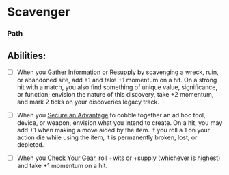 # Scavenger
### Path


## Abilities:
- [ ] When you [Gather Information](Moves/adventure/gather_information) or [Resupply](Moves/recover/resupply) by scavenging a wreck, ruin, or abandoned site, add +1 and take +1 momentum on a hit. On a strong hit with a match, you also find something of unique value, significance, or function; envision the nature of this discovery, take +2 momentum, and mark 2 ticks on your discoveries legacy track.

- [ ] When you [Secure an Advantage](Moves/adventure/secure_an_advantage) to cobble together an ad hoc tool, device, or weapon, envision what you intend to create. On a hit, you may add +1 when making a move aided by the item. If you roll a 1 on your action die while using the item, it is permanently broken, lost, or depleted.

- [ ] When you [Check Your Gear](Moves/adventure/check_your_gear), roll +wits or +supply (whichever is highest) and take +1 momentum on a hit.

